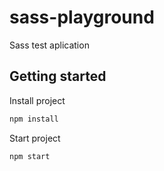 # sass-playground
Sass test aplication

## Getting started
Install project
```bash
npm install
```
Start project
```bash
npm start
```